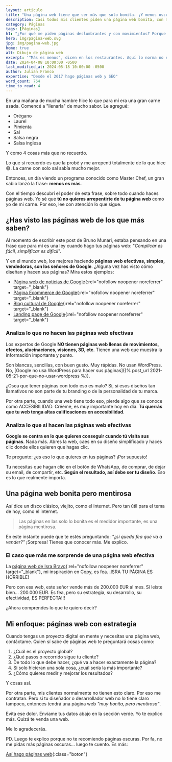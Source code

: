 ```yaml
---
layout: articulo
title: "Una página web tiene que ser más que solo bonita. ¡Y menos oscura!"
description: Casi todos mis clientes piden una página web bonita, con movimientos y efectos. Aquí te muestro por qué no hacerlas así y qué lo hace más efectiva
category: Páginas
tags: [Páginas]
h1: "¿Por qué me piden páginas deslumbrantes y con movimientos? Porque no saben esto"
hero: img/pagina-web.svg
jpg: img/pagina-web.jpg
home: true
alt: Dibujo de página web
excerpt: '"Más es menos", dicen en los restaurantes. Aquí lo norma no es diferente. Te cuento más.'
date: 2024-04-08 10:00:00 -0500
last_modified_at: 2024-05-18 10:00:00 -0500
author: Julian Franco
expertise: "Desde el 2017 hago páginas web y SEO"
word_count: 764
time_to_read: 4
---
```

En una mañana de mucha hambre hice lo que para mí era una gran carne asada. Comencé a "llenarla" de mucho sabor. Le agregué:

* Orégano
* Laurel
* Pimienta
* Sal
* Salsa negra
* Salsa inglesa

Y como 4 cosas más que no recuerdo.

Lo que sí recuerdo es que la probé y me arrepentí totalmente de lo que hice 😅. La carne con solo sal sabía mucho mejor.

Entonces, un día viendo un programa conocido como Master Chef, un gran sabio lanzó la frase: **menos es más**.

Con el tiempo descubrí el poder de esta frase, sobre todo cuando haces páginas web. Yo sé que **tú no quieres arrepentirte de tu página web** como yo de mi carne. Por eso, lee con atención lo que sigue.

## ¿Has visto las páginas web de los que más saben?

Al momento de escribir este post de Bruno Munari, estaba pensando en una frase que para mí es una ley cuando hago tus páginas web: "*Complicar es fácil, simplificar es difícil*".

Y en el mundo web, los mejores haciendo **páginas web efectivas, simples, vendedoras, son los señores de Google**. ¿Alguna vez has visto cómo diseñan y hacen sus páginas? Mira estos ejemplos:

* [Página web de noticias de Google](https://news.google.com/){:rel="nofollow noopener noreferrer" target="_blank"}
* [Página Ecommerce de Google](https://shopping.google.com/){:rel="nofollow noopener noreferrer" target="_blank"}
* [Blog cultural de Google](https://artsandculture.google.com/){:rel="nofollow noopener noreferrer" target="_blank"}
* [Landing page de Google](https://www.youtube.com/premium){:rel="nofollow noopener noreferrer" target="_blank"}

### Analiza lo que no hacen las páginas web efectivas

Los expertos de Google **NO tienen páginas web llenas de movimientos, efectos, alucinaciones, visiones, 3D, etc**. Tienen una web que muestra la información importante y punto.

Son blancas, sencillas, con buen gusto. Muy rápidas. No usan WordPress. No, [Google no usa WordPress para hacer sus páginas]({% post_url 2021-05-21-por-que-no-usar-wordpress %}).

¿Osea que tener páginas con todo eso es malo? Sí, si esos diseños tan llamativos no son parte de tu branding o de la personalidad de tu marca.

Por otra parte, cuando una web tiene todo eso, pierde algo que se conoce como ACCESIBILIDAD. Créeme, es muy importante hoy en día. **Tú querrás que tu web tenga altas calificaciones en accesibilidad**.

### Analiza lo que sí hacen las páginas web efectivas

**Google se centra en lo que quieren conseguir cuando tú visita sus páginas**. Nada más. Abres la web, caes en su diseño simplificado y haces clic donde ellos quieren que hagas clic.

Te pregunto: ¿es eso lo que quieres en tus páginas? ¡Por supuesto!

Tu necesitas que hagan clic en el botón de WhatsApp, de comprar, de dejar su email, de compartir, etc. **Según el resultado, así debe ser tu diseño**. Eso es lo que realmente importa.

## Una página web bonita pero mentirosa

Así dice un disco clásico, viejito, como el internet. Pero tan útil para el tema de hoy, como el internet.

>Las páginas en las solo lo bonita es el medidor importante, es una página mentirosa.

En este instante puede que te estés preguntando: *"¿si queda fea qué va a vender?"* ¡Sorpresa! Tienes que conocer más. Me explico.

### El caso que más me sorprende de una página web efectiva

La [página web de Isra Bravo](https://www.motivante.com/){:rel="nofollow noopener noreferrer" target="_blank"}, mi inspiración en Copy, es fea. ¡ISRA TU PÁGINA ES HORRIBLE!

Pero con esa web, este señor vende más de 200.000 EUR al mes. Sí leíste bien... 200.000 EUR. Es fea, pero su estrategia, su desarrollo, su efectividad, ES PERFECTA!!!

¿Ahora comprendes lo que te quiero decir?

## Mi enfoque: páginas web con estrategia

Cuando tengas un proyecto digital en mente y necesitas una página web, contáctame. Quien sí sabe de páginas web te preguntará cosas como:

1. ¿Cuál es el proyecto global?
2. ¿Qué pasos o recorrido sigue tu cliente?
3. De todo lo que debe hacer, ¿qué va a hacer exactamente la página?
4. Si solo hicieran una sola cosa, ¿cuál sería la más importante?
5. ¿Cómo quieres medir y mejorar los resultados?

Y cosas así.

Por otra parte, mis clientes normalmente no tienen esto claro. Por eso me contratan. Pero si tu diseñador o desarrollador web no lo tiene claro tampoco, entonces tendrá una página web *"muy bonita, pero mentirosa"*.

Evita ese dolor. Envíame tus datos abajo en la sección verde. Yo te explico más. Quizá te venda una web.

Me lo agradecerás.

PD. Luego te explico porque no te recomiendo páginas oscuras. Por fa, no me pidas más páginas oscuras... luego te cuento. Es más:

[Así hago páginas web]({{'desarrollo-paginas-web'|relative_url}} "Páginas web"){:class="boton"}
